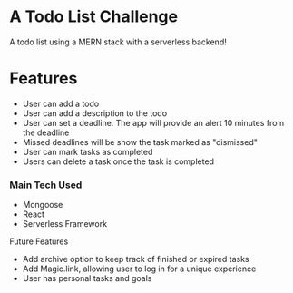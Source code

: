 # A Todo List Challenge
A todo list using a MERN stack with a serverless backend!

#  Features
- User can add a todo  
- User can add a description to the todo
- User can set a deadline. The app will provide an alert 10 minutes from the deadline
- Missed deadlines will be show the task marked as "dismissed"
- User can mark tasks as completed 
- Users can delete a task once the task is completed

### Main Tech Used
- Mongoose
- React
- Serverless Framework

Future Features
- Add archive option to keep track of finished or expired tasks
- Add Magic.link, allowing user to log in for a unique experience
- User has personal tasks and goals
